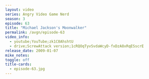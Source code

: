 ```yaml
---
layout: video
series: Angry Video Game Nerd
season: 3
episode: 63
title: "Michael Jackson's Moonwalker"
permalink: /avgn/episode-63
video_info:
  - youtube;YouTube;zk1C0AhshtU
  - drive;ScrewAttack version;1cRQOqTyvSvdaWcyD-fxDzA8xRqESscrE
release_date: 2009-01-07
mike_notes:
toggle: off
title-cards:
  - episode-63.jpg
---
```

